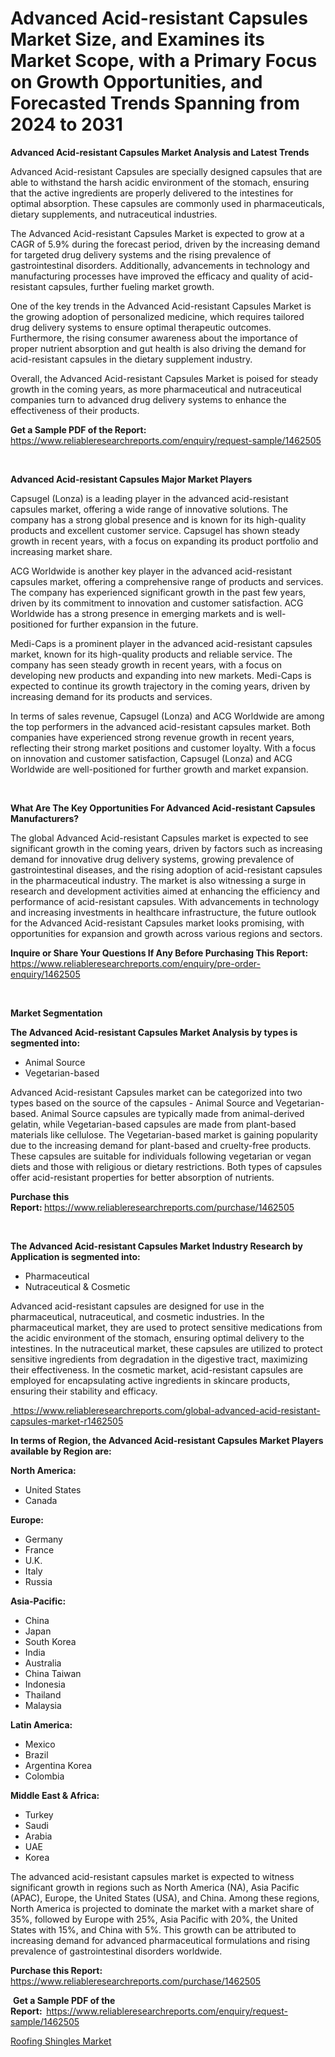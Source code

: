 <p><h1>Advanced Acid-resistant Capsules Market Size, and Examines its Market Scope, with a Primary Focus on Growth Opportunities, and Forecasted Trends Spanning from 2024 to 2031</h1></p><p><strong>Advanced Acid-resistant Capsules Market Analysis and Latest Trends</strong></p>
<p><p>Advanced Acid-resistant Capsules are specially designed capsules that are able to withstand the harsh acidic environment of the stomach, ensuring that the active ingredients are properly delivered to the intestines for optimal absorption. These capsules are commonly used in pharmaceuticals, dietary supplements, and nutraceutical industries.</p><p>The Advanced Acid-resistant Capsules Market is expected to grow at a CAGR of 5.9% during the forecast period, driven by the increasing demand for targeted drug delivery systems and the rising prevalence of gastrointestinal disorders. Additionally, advancements in technology and manufacturing processes have improved the efficacy and quality of acid-resistant capsules, further fueling market growth.</p><p>One of the key trends in the Advanced Acid-resistant Capsules Market is the growing adoption of personalized medicine, which requires tailored drug delivery systems to ensure optimal therapeutic outcomes. Furthermore, the rising consumer awareness about the importance of proper nutrient absorption and gut health is also driving the demand for acid-resistant capsules in the dietary supplement industry.</p><p>Overall, the Advanced Acid-resistant Capsules Market is poised for steady growth in the coming years, as more pharmaceutical and nutraceutical companies turn to advanced drug delivery systems to enhance the effectiveness of their products.</p></p>
<p><strong>Get a Sample PDF of the Report:&nbsp;</strong> <a href="https://www.reliableresearchreports.com/enquiry/request-sample/1462505">https://www.reliableresearchreports.com/enquiry/request-sample/1462505</a></p>
<p>&nbsp;</p>
<p><strong>Advanced Acid-resistant Capsules Major Market Players</strong></p>
<p><p>Capsugel (Lonza) is a leading player in the advanced acid-resistant capsules market, offering a wide range of innovative solutions. The company has a strong global presence and is known for its high-quality products and excellent customer service. Capsugel has shown steady growth in recent years, with a focus on expanding its product portfolio and increasing market share.</p><p>ACG Worldwide is another key player in the advanced acid-resistant capsules market, offering a comprehensive range of products and services. The company has experienced significant growth in the past few years, driven by its commitment to innovation and customer satisfaction. ACG Worldwide has a strong presence in emerging markets and is well-positioned for further expansion in the future.</p><p>Medi-Caps is a prominent player in the advanced acid-resistant capsules market, known for its high-quality products and reliable service. The company has seen steady growth in recent years, with a focus on developing new products and expanding into new markets. Medi-Caps is expected to continue its growth trajectory in the coming years, driven by increasing demand for its products and services.</p><p>In terms of sales revenue, Capsugel (Lonza) and ACG Worldwide are among the top performers in the advanced acid-resistant capsules market. Both companies have experienced strong revenue growth in recent years, reflecting their strong market positions and customer loyalty. With a focus on innovation and customer satisfaction, Capsugel (Lonza) and ACG Worldwide are well-positioned for further growth and market expansion.</p></p>
<p>&nbsp;</p>
<p><strong>What Are The Key Opportunities For Advanced Acid-resistant Capsules Manufacturers?</strong></p>
<p><p>The global Advanced Acid-resistant Capsules market is expected to see significant growth in the coming years, driven by factors such as increasing demand for innovative drug delivery systems, growing prevalence of gastrointestinal diseases, and the rising adoption of acid-resistant capsules in the pharmaceutical industry. The market is also witnessing a surge in research and development activities aimed at enhancing the efficiency and performance of acid-resistant capsules. With advancements in technology and increasing investments in healthcare infrastructure, the future outlook for the Advanced Acid-resistant Capsules market looks promising, with opportunities for expansion and growth across various regions and sectors.</p></p>
<p><strong>Inquire or Share Your Questions If Any Before Purchasing This Report:</strong> <a href="https://www.reliableresearchreports.com/enquiry/pre-order-enquiry/1462505">https://www.reliableresearchreports.com/enquiry/pre-order-enquiry/1462505</a></p>
<p>&nbsp;</p>
<p><strong>Market Segmentation</strong></p>
<p><strong>The Advanced Acid-resistant Capsules Market Analysis by types is segmented into:</strong></p>
<p><ul><li>Animal Source</li><li>Vegetarian-based</li></ul></p>
<p><p>Advanced Acid-resistant Capsules market can be categorized into two types based on the source of the capsules - Animal Source and Vegetarian-based. Animal Source capsules are typically made from animal-derived gelatin, while Vegetarian-based capsules are made from plant-based materials like cellulose. The Vegetarian-based market is gaining popularity due to the increasing demand for plant-based and cruelty-free products. These capsules are suitable for individuals following vegetarian or vegan diets and those with religious or dietary restrictions. Both types of capsules offer acid-resistant properties for better absorption of nutrients.</p></p>
<p><strong>Purchase this Report:&nbsp;</strong><a href="https://www.reliableresearchreports.com/purchase/1462505">https://www.reliableresearchreports.com/purchase/1462505</a></p>
<p>&nbsp;</p>
<p><strong>The Advanced Acid-resistant Capsules Market Industry Research by Application is segmented into:</strong></p>
<p><ul><li>Pharmaceutical</li><li>Nutraceutical & Cosmetic</li></ul></p>
<p><p>Advanced acid-resistant capsules are designed for use in the pharmaceutical, nutraceutical, and cosmetic industries. In the pharmaceutical market, they are used to protect sensitive medications from the acidic environment of the stomach, ensuring optimal delivery to the intestines. In the nutraceutical market, these capsules are utilized to protect sensitive ingredients from degradation in the digestive tract, maximizing their effectiveness. In the cosmetic market, acid-resistant capsules are employed for encapsulating active ingredients in skincare products, ensuring their stability and efficacy.</p></p>
<p><a href="https://www.reliableresearchreports.com/global-advanced-acid-resistant-capsules-market-r1462505">&nbsp;https://www.reliableresearchreports.com/global-advanced-acid-resistant-capsules-market-r1462505</a></p>
<p><strong>In terms of Region, the Advanced Acid-resistant Capsules Market Players available by Region are:</strong></p>
<p>
    <p> <strong> North America: </strong>
        <ul>
            <li>United States</li>
            <li>Canada</li>
        </ul>
        </p> 
    <p> <strong> Europe: </strong>
        <ul>
            <li>Germany</li>
            <li>France</li>
            <li>U.K.</li>
            <li>Italy</li>
            <li>Russia</li>
        </ul>
        </p> 
    <p> <strong> Asia-Pacific: </strong>
        <ul>
            <li>China</li>
            <li>Japan</li>
            <li>South Korea</li>
            <li>India</li>
            <li>Australia</li>
            <li>China Taiwan</li>
            <li>Indonesia</li>
            <li>Thailand</li>
            <li>Malaysia</li>
        </ul>
        </p> 
    <p> <strong> Latin America: </strong>
        <ul>
            <li>Mexico</li>
            <li>Brazil</li>
            <li>Argentina Korea</li>
            <li>Colombia</li>
        </ul>
        </p> 
    <p> <strong> Middle East & Africa: </strong>
        <ul>
            <li>Turkey</li>
            <li>Saudi</li>
            <li>Arabia</li>
            <li>UAE</li>
            <li>Korea</li>
        </ul>
    </p>
    </p>
<p><p>The advanced acid-resistant capsules market is expected to witness significant growth in regions such as North America (NA), Asia Pacific (APAC), Europe, the United States (USA), and China. Among these regions, North America is projected to dominate the market with a market share of 35%, followed by Europe with 25%, Asia Pacific with 20%, the United States with 15%, and China with 5%. This growth can be attributed to increasing demand for advanced pharmaceutical formulations and rising prevalence of gastrointestinal disorders worldwide.</p></p>
<p><strong>Purchase this Report: </strong><a href="https://www.reliableresearchreports.com/purchase/1462505">https://www.reliableresearchreports.com/purchase/1462505</a></p>
<p>&nbsp;<strong>Get a Sample PDF of the Report:&nbsp;&nbsp;</strong><a href="https://www.reliableresearchreports.com/enquiry/request-sample/1462505">https://www.reliableresearchreports.com/enquiry/request-sample/1462505</a></p>
<p><strong></strong></p>
<p><p><a href="https://github.com/irjbaube82/Market-Research-Report-List-1/blob/main/roofing-shingles-market.md">Roofing Shingles Market</a></p></p>